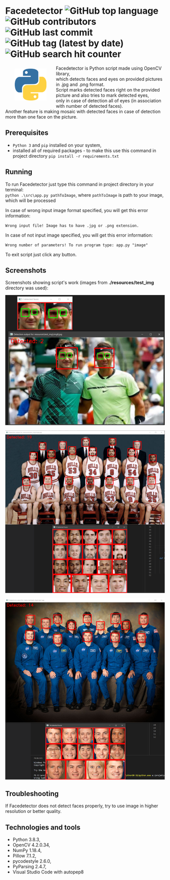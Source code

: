 # Facedetector ![GitHub top language](https://img.shields.io/github/languages/top/mwalasz/Facedetector) ![GitHub contributors](https://img.shields.io/github/contributors/mwalasz/Facedetector)  ![GitHub last commit](https://img.shields.io/github/last-commit/mwalasz/Facedetector) ![GitHub tag (latest by date)](https://img.shields.io/github/v/tag/mwalasz/Facedetector) ![GitHub search hit counter](https://img.shields.io/github/search/mwalasz/Facedetector/facedetector)

<img src="./resources/logo.png" align="left" width=100 heigt=200 alt="Android app icon" hspace=30 vspace=10>

Facedetector is Python script made using OpenCV library, \
which detects faces and eyes on provided pictures in .jpg and .png format. \
Script marks detected faces right on the provided picture and also tries to mark detected eyes, \
only in case of detection all of eyes (in association with number of detected faces). \
Another feature is making mosaic with detected faces in case of detection more than one face on the picture.

## Prerequisites

* `Python 3` and `pip` installed on your system,
* installed all of required packages - to make this use this command in project directory `pip install -r requirements.txt`

## Running

To run Facedetector just type this command in project directory in your terminal: \
`python .\src\app.py pathToImage`, where `pathToImage` is path to your image, which will be processed

In case of wrong input image format specified, you will get this error information:
```
Wrong input file! Image has to have .jpg or .png extension.
```

In case of not input image specified, you will get this error information:
```
Wrong number of parameters! To run program type: app.py "image"
```

To exit script just click any button.

## Screenshots

Screenshots showing script's work (images from **./resources/test_img** directory was used):

![Screenshot1](./resources/screenshots/screenshot1.png)

![Screenshot2](./resources/screenshots/screenshot2.png)

![Screenshot3](./resources/screenshots/screenshot3.png)

## Troubleshooting

If Facedetector does not detect faces properly, try to use image in higher resolution or better quality.

## Technologies and tools

* Python 3.8.3,
* OpenCV 4.2.0.34,
* NumPy 1.18.4,
* Pillow 7.1.2,
* pycodestyle 2.6.0,
* PyParsing 2.4.7,
* Visual Studio Code with autopep8
